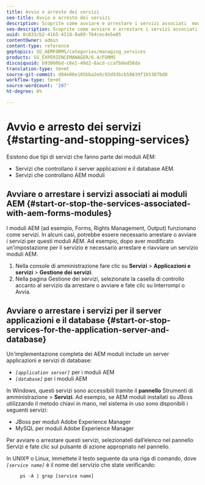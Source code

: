 ```yaml
---
title: Avvio e arresto dei servizi
seo-title: Avvio e arresto dei servizi
description: Scoprite come avviare e arrestare i servizi associati  moduli AEM Forms e al server applicazioni e al database.
seo-description: Scoprite come avviare e arrestare i servizi associati  moduli AEM Forms e al server applicazioni e al database.
uuid: 8c831cb2-4165-4118-8a09-764cec4e5e05
contentOwner: admin
content-type: reference
geptopics: SG_AEMFORMS/categories/managing_services
products: SG_EXPERIENCEMANAGER/6.4/FORMS
discoiquuid: b93060bd-c6e1-40d2-8acd-ccafb8ed56da
translation-type: tm+mt
source-git-commit: d04e08e105bba2e6c92d93bcb58839f1b5307bd8
workflow-type: tm+mt
source-wordcount: '287'
ht-degree: 0%

---
```



# Avvio e arresto dei servizi {#starting-and-stopping-services}

Esistono due tipi di servizi che fanno parte dei moduli AEM:

* Servizi che controllano il server applicazioni e il database AEM.
* Servizi che controllano AEM moduli

## Avviare o arrestare i servizi associati ai moduli AEM {#start-or-stop-the-services-associated-with-aem-forms-modules}

I moduli AEM (ad esempio, Forms, Rights Management, Output) funzionano come servizi. In alcuni casi, potrebbe essere necessario arrestare o avviare i servizi per questi moduli AEM. Ad esempio, dopo aver modificato un&#39;impostazione per il servizio è necessario arrestare e riavviare un servizio moduli AEM.

1. Nella console di amministrazione fare clic su **Servizi** > **Applicazioni e servizi** > **Gestione dei servizi**.
1. Nella pagina Gestione dei servizi, selezionate la casella di controllo accanto al servizio da arrestare o avviare e fate clic su Interrompi o Avvia.

## Avviare o arrestare i servizi per il server applicazioni e il database {#start-or-stop-services-for-the-application-server-and-database}

Un&#39;implementazione completa dei AEM moduli include un server applicazioni e servizi di database:

* *`[application server]`* per i moduli AEM
* *`[database]`* per i moduli AEM

In Windows, questi servizi sono accessibili tramite il **pannello** Strumenti di amministrazione > **Servizi**. Ad esempio, se AEM moduli installati su JBoss utilizzando il metodo chiavi in mano, nel sistema in uso sono disponibili i seguenti servizi:

* JBoss per moduli Adobe Experience Manager
* MySQL per moduli Adobe Experience Manager

Per avviare o arrestare questi servizi, selezionateli dall’elenco nel pannello Servizi e fate clic sul pulsante di azione appropriato nel pannello.

In UNIX® o Linux, immettete il testo seguente da una riga di comando, dove *`[service name]`* è il nome del servizio che state verificando:

```as3
     ps -A | grep [service name]
```

